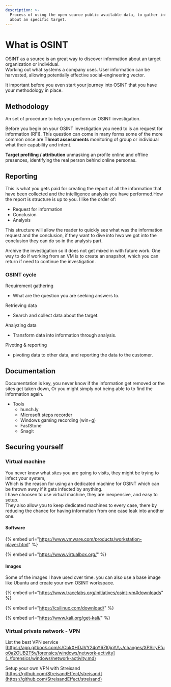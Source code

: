 ```yaml
---
description: >-
  Process of using the open source public available data, to gather information
  about an specific target.
---
```


# What is OSINT

OSINT as a source is an great way to discover information about an target organization or individual. \
Working out what systems a company uses. User information can be harvested, allowing potentially effective social-engineering vector.

It important before you even start your journey into OSINT that you have your methodology in place.

## Methodology

An set of procedure to help you perform an OSINT investigation. 

Before you begin on your OSINT investigation you need to is an request for information (RFI). This question can come in many forms some of the more common once are **Threat assessments** monitoring of group or individual what their capability and intent. 

**Target profiling / attribution** unmasking an profile online and offline presences, identifying the real person behind online personas.

## Reporting

This is what you gets paid for creating the report of all the information that have been collected and the intelligence analysis you have performed.How the report is structure is up to you. I like the order of:
* Request for information
* Conclusion
* Analysis
  
This structure will allow the reader to quickly see what was the information request and the conclusion, if they want to dive into hwo we got into the conclusion they can do so in the analysis part. 


Archive the investigation so it does not get mixed in with future work. One way to do if working from an VM is to create an snapshot, which you can return if need to continue the investigation.

### OSINT cycle


Requirement gathering

* What are the question you are seeking answers to.

Retrieving data

* Search and collect data about the target.

Analyzing data

* Transform data into information through analysis.

Pivoting & reporting

* pivoting data to other data, and reporting the data to the customer.

## Documentation

Documentation is key, you never know if the information get removed or the sites get taken down, Or you might simply not being able to to find the information again.&#x20;

* Tools
  * hunch.ly
  * Microsoft steps recorder
  * Windows gaming recording (win+g)
  * FastStone
  * Snagit

## Securing yourself&#x20;



### Virtual machine

You never know what sites you are going to visits, they might be trying to infect your system,\
Which is the reason for using an dedicated machine for OSINT which can be thrown away if it gets infected by anything.\
I have choosen to use virtual machine, they are inexpensive, and easy to setup. \
They also allow you to keep dedicated machines to every case, there by reducing the chance for having information from one case leak into another one.&#x20;



#### Software

{% embed url="https://www.vmware.com/products/workstation-player.html" %}

{% embed url="https://www.virtualbox.org/" %}

#### Images

Some of the images I have used over time. you can also use a base image like Ubuntu and create your own OSINT workspace.

{% embed url="https://www.tracelabs.org/initiatives/osint-vm#downloads" %}

{% embed url="https://csilinux.com/download/" %}

{% embed url="https://www.kali.org/get-kali/" %}

### Virtual private network - VPN

List the best VPN service [https://app.gitbook.com/s/CbkXHDJVY24oY6Zl0jpY/\~/changes/XPSlryFfuo0a2OUB2T5v/forensics/windows/network-activity](../forensics/windows/network-activity.md)

Setup your own VPN with Streisand\
[https://github.com/StreisandEffect/streisand](https://github.com/StreisandEffect/streisand)
